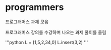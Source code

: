 # programmers
프로그래머스 과제 모음

프로그래머스 강의를 수강하며 나오는 과제 풀이를 올림

'''python
L = [1,5,2,34,0]
L.insert(3,2)
'''
